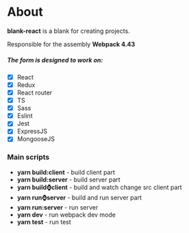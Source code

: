 # About

**blank-react** is a blank for creating projects.

Responsible for the assembly **Webpack 4.43**

##### The form is designed to work on:
 
- [x] React
- [x] Redux
- [x] React router
- [x] TS
- [x] Sass
- [x] Eslint
- [x] Jest
- [x] ExpressJS
- [x] MongooseJS

### Main scripts

- **yarn build:client** - build client part     
- **yarn build:server** - build server part    
- **yarn build:watch:client** - build and watch change src client part
- **yarn run:watch:server** - build and run server part
- **yarn run:server** - run server
- **yarn dev** - run webpack dev mode
- **yarn test** - run test
